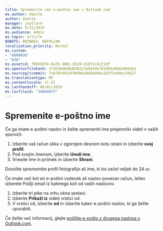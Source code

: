 ```yaml
---
title: Spremenite vaš e-poštno ime v Outlook.com
ms.author: daeite
author: daeite
manager: joallard
ms.date: 5/31/2019
ms.audience: Admin
ms.topic: article
ROBOTS: NOINDEX, NOFOLLOW
localization_priority: Normal
ms.custom:
- "8000036"
- "838"
ms.assetid: f0b69874-8a7b-480c-8329-01872c6c21df
ms.openlocfilehash: 372b10d0d8d838123e843de781d65a8b8a90dab1
ms.sourcegitcommit: 7c6f05402df949bb28d8e99be1d3f5a99ec35627
ms.translationtype: MT
ms.contentlocale: sl-SI
ms.lasthandoff: 06/01/2019
ms.locfileid: "34669975"
---
```

# <a name="change-your-email-name"></a>Spremenite e-poštno ime

Če ga imate e-poštni naslov in želite spremeniti ime prejemniki videli v vaših sporočil:
  
1. Izberite vaš račun slika v zgornjem desnem kotu strani in izberite **svoj profil**.
1. Pod svojim imenom, izberite **Uredi ime**.
1. Vnesite ime in priimek in izberite **Shrani**.

Dovolite spremembe profil fotografijo ali ime, ki bo začel veljati do 24 ur.
  
Če imate več kot en e-poštni vzdevek ali naslov povezan račun, lahko izberete Pošlji email iz katerega koli od vaših naslovov.
  
1. Izberite tri pike na vrhu okna sestavi.
1. Izberite **Prikaži iz** videti vrstici od.
1. V vrstici od, izberite **od** in izberite kateri e-poštni naslov, ki ga želite uporabiti.

Če želite več informacij, glejte [pošljite e-pošto z drugega naslova v Outlook.com](https://go.microsoft.com/fwlink/p/?linkid=2001701&amp;clcid=0x409).